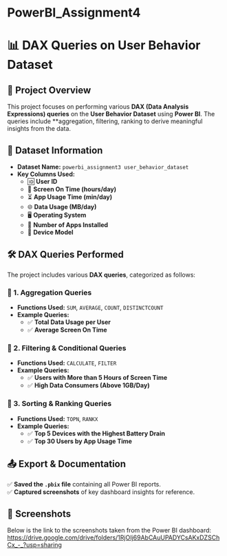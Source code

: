 # PowerBI_Assignment4

# 📊 DAX Queries on User Behavior Dataset

## 🚀 Project Overview  
This project focuses on performing various **DAX (Data Analysis Expressions) queries** on the **User Behavior Dataset** using **Power BI**. The queries include **aggregation, filtering, ranking to derive meaningful insights from the data.  

## 📂 Dataset Information  
- **Dataset Name:** `powerbi_assignment3 user_behavior_dataset`  
- **Key Columns Used:**  
  - 🆔 **User ID**  
  - 📱 **Screen On Time (hours/day)**  
  - ⏳ **App Usage Time (min/day)**  
  - 🌐 **Data Usage (MB/day)**  
  - 🖥️ **Operating System**  
  - 📲 **Number of Apps Installed**  
  - 📌 **Device Model**  

## 🛠 DAX Queries Performed  
The project includes various **DAX queries**, categorized as follows:  

### 🔹 1. Aggregation Queries  
- **Functions Used:** `SUM`, `AVERAGE`, `COUNT`, `DISTINCTCOUNT`  
- **Example Queries:**  
  - ✅ **Total Data Usage per User**  
  - ✅ **Average Screen On Time**  

### 🔹 2. Filtering & Conditional Queries  
- **Functions Used:** `CALCULATE`, `FILTER`  
- **Example Queries:**  
  - ✅ **Users with More than 5 Hours of Screen Time**  
  - ✅ **High Data Consumers (Above 1GB/Day)**  

### 🔹 3. Sorting & Ranking Queries  
- **Functions Used:** `TOPN`, `RANKX`  
- **Example Queries:**  
  - ✅ **Top 5 Devices with the Highest Battery Drain**  
  - ✅ **Top 30 Users by App Usage Time**  

## 📤 Export & Documentation  
✅ **Saved the `.pbix` file** containing all Power BI reports.  
✅ **Captured screenshots** of key dashboard insights for reference.  

## 📸 Screenshots  
Below is the link to the screenshots taken from the Power BI dashboard:
https://drive.google.com/drive/folders/1RjOIj69AbCAuUPADYCsAKxDZSChCx_-_?usp=sharing
